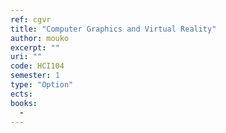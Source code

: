 ```yaml
---
ref: cgvr
title: "Computer Graphics and Virtual Reality"
author: mouko
excerpt: ""
uri: ""
code: HCI104
semester: 1
type: "Option"
ects: 
books: 
  - 
---
```

